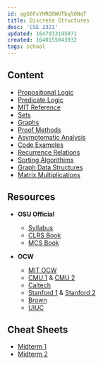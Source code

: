 ```yaml
---
id: qgG6FxYHRQOWUTbqlONqT
title: Discrete Structures
desc: 'CSE 2321'
updated: 1647933195071
created: 1640155043932
tags: school
---
```


## Content

- [Propositional Logic](/assets/spr22/FndtionOne/PropositionalLogic.pdf)
- [Predicate Logic](/assets/spr22/FndtionOne/PredicateLogic.pdf)
- [MIT Reference](/assets/spr22/FndtionOne/Logic_MIT.pdf)
- [Sets](/assets/spr22/FndtionOne/Sets.pdf)
- [Graphs](/assets/spr22/FndtionOne/Graphs.pdf)
- [Proof Methods](/assets/spr22/FndtionOne/Proof_Methods.pdf)
- [Asymptomatic Analysis](/assets/spr22/FndtionOne/Asymptotic_Analysis.pdf)
- [Code Examples](/assets/spr22/FndtionOne/Code_Examples.pdf)
- [Recurrence Relations](/assets/spr22/FndtionOne/Recurrence_Relations.pdf)
- [Sorting Algorithims](/assets/spr22/FndtionOne/Sorting_Algorithms.pdf)
- [Graph Data Structures](/assets/spr22/FndtionOne/Graph_Data_Structures.pdf)
- [Matrix Multiplications](/assets/spr22/FndtionOne/Matrix_Multiplication.pdf)

## Resources

- **OSU Official**
  - [Syllabus](/assets/spr22/FndtionOne/CSE2321.pdf)
  - [CLRS Book](/assets/spr22/FndtionOne/CLRS.pdf)
  - [MCS Book](/assets/spr22/FndtionOne/MIT6_042JF10_notes.pdf)
  
- **OCW**
  - [MIT OCW](https://ocw.mit.edu/courses/electrical-engineering-and-computer-science/6-042j-mathematics-for-computer-science-spring-2015/)
  - [CMU 1](https://www.math.cmu.edu/~ploh/2021-228.shtml) & [CMU 2](https://www.math.cmu.edu/~jmackey/151_128/welcome.html)
  - [Caltech](http://www.math.caltech.edu/~2014-15/1term/ma006a/)
  - [Stanford 1](https://web.stanford.edu/class/cs103x/) & [Stanford 2](https://web.stanford.edu/class/cs103/)
  - [Brown](https://cs22.cafe/)
  - [UIUC](https://courses.engr.illinois.edu/cs173/fa2021/ALL-lectures/)

## Cheat Sheets

- [Midterm 1](/assets/spr22/FndtionOne/CheatSheetM1.pdf)
- [Midterm 2](/assets/spr22/FndtionOne/CheatSheetM2.pdf)